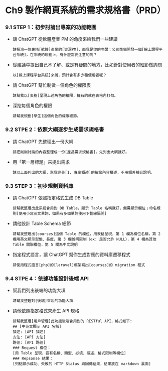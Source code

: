 # Ch9 製作網頁系統的需求規格書（PRD）

### 9.1	STEP 1：初步討論出專案的功能範圍

- 讓 ChatGPT 從軟體產業 PM 的角度來給我們一些建議
    ```
    請扮演一位專精[軟體]產業的[資深PM]，而我是你的老闆；公司準備開發一個[線上課程平台系統]，在系統的規劃上，有什麼需要注意的嗎？
    ```
- 從建議中提出自己不了解、或是有疑問的地方，比如針對使用者的細節做詢問
    ```
    以[線上課程平台系統]來說，預計會有多少種使用者呢？
    ```
- 請 ChatGPT 幫忙制做一個角色的權限表
    ```
    請幫我以[表格]呈現上述角色的權限，擁有的就在表格內打勾。
    ```
- 深挖每個角色的權限
    ```
    請幫我規劃[學生]這個角色的權限細節。
    ```

### 9.2	STPE 2：依照大綱逐步生成需求規格書

- 請 ChatGPT 先整理出一份大綱
    ```
    請把剛剛討論的內容整理成一份[產品需求規格書]，先列出大綱就好。
    ```
- 用「第一層標題」來提出需求
    ```
    請以上面列出的大綱，幫我完善[1. 專案概述]的細節內容描述，不用額外補充說明。
    ```

### 9.3	STEP 3：初步規劃資料庫

- 請 ChatGPT 依照指定格式生成 DB Table
    ```
    請幫我整理出此系統會用到 DB Table，顯示 Table 名稱就好，無需顯示欄位；命名規則[使用小寫英文單詞，如果有多個單詞使用下劃線隔開]
    ```
- 請他設計 Table Schema 細節
    ```
    請幫我整理出[courses]這個 Table 的欄位，用表格呈現，第 1 欄為欄位名稱，第 2 欄用英文顯示型態、長度，第 3 欄說明限制（ex: 是否允許 NULL），第 4 欄為其他 Table 關聯欄位，第 5 欄為中文說明
    ```
- 指定程式語言，讓 ChatGPT 幫你生成對應的資料庫遷移程式
    ```
    請使用程式語言[php]的[laravel]框架寫出[courses]的 migration 程式
    ```

### 9.4	STPE 4：依據功能設計後端 API

- 幫我們列出後端的功能大項
    ```
    請幫我整理對[後端]來說的功能大項
    ```
- 請他依照指定格式來產生 API 規格
    ```
    請幫我整理[用戶管理]此功能後端會用到的 RESTful API，格式如下:
    ## [中英文顯示 API 名稱]
    描述: [API 描述]
    方法: [API 方法]
    路徑: [API 路徑]
    ### Request 欄位：
    [用 Table 呈現，要有名稱、類型、必填、描述、格式限制等欄位]
    ### Repsonse 結果：
    [列點顯示成功、失敗的 HTTP Status 與回傳結果，結果放在 markdown 裏面]
    ```